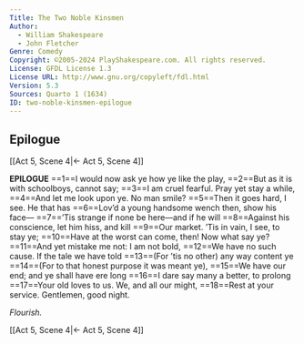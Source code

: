 ```yaml
---
Title: The Two Noble Kinsmen
Author: 
  - William Shakespeare
  - John Fletcher
Genre: Comedy
Copyright: ©2005-2024 PlayShakespeare.com. All rights reserved.
License: GFDL License 1.3
License URL: http://www.gnu.org/copyleft/fdl.html
Version: 5.3
Sources: Quarto 1 (1634)
ID: two-noble-kinsmen-epilogue
---
```


## Epilogue
[[Act 5, Scene 4|← Act 5, Scene 4]]

**EPILOGUE**
==1==I would now ask ye how ye like the play,
==2==But as it is with schoolboys, cannot say;
==3==I am cruel fearful. Pray yet stay a while,
==4==And let me look upon ye. No man smile?
==5==Then it goes hard, I see. He that has
==6==Lov’d a young handsome wench then, show his face⁠—
==7==’Tis strange if none be here—and if he will
==8==Against his conscience, let him hiss, and kill
==9==Our market. ’Tis in vain, I see, to stay ye;
==10==Have at the worst can come, then! Now what say ye?
==11==And yet mistake me not: I am not bold,
==12==We have no such cause. If the tale we have told
==13==(For ’tis no other) any way content ye
==14==(For to that honest purpose it was meant ye),
==15==We have our end; and ye shall have ere long
==16==I dare say many a better, to prolong
==17==Your old loves to us. We, and all our might,
==18==Rest at your service. Gentlemen, good night.


*Flourish.*

[[Act 5, Scene 4|← Act 5, Scene 4]]